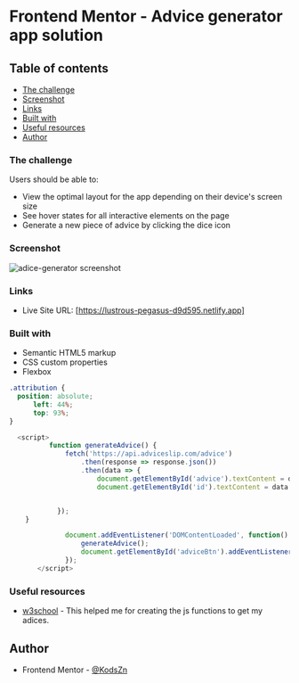 # Frontend Mentor - Advice generator app solution

## Table of contents

  - [The challenge](#the-challenge)
  - [Screenshot](#screenshot)
  - [Links](#links)
  - [Built with](#built-with)
  - [Useful resources](#useful-resources)
- [Author](#author)

### The challenge

Users should be able to:

- View the optimal layout for the app depending on their device's screen size
- See hover states for all interactive elements on the page
- Generate a new piece of advice by clicking the dice icon

### Screenshot
![adice-generator screenshot](https://github.com/KodsZn/Advice_Generator/assets/139270026/99285f2d-ced2-4e3a-bd14-e059661f1496)

### Links

- Live Site URL: [https://lustrous-pegasus-d9d595.netlify.app]

### Built with

- Semantic HTML5 markup
- CSS custom properties
- Flexbox


```css
.attribution {
  position: absolute;
      left: 44%;
      top: 93%;
}
```
```js
  <script>
          function generateAdvice() {
              fetch('https://api.adviceslip.com/advice')
                  .then(response => response.json())
                  .then(data => {
                      document.getElementById('advice').textContent = data.slip.advice;
                      document.getElementById('id').textContent = data.slip.id;


            });
    }

              document.addEventListener('DOMContentLoaded', function() {
                  generateAdvice();
                  document.getElementById('adviceBtn').addEventListener('click', generateAdvice);
              });
       </script>

```

### Useful resources

- [w3school](https://www.w3schools.com/js/js_events.asp) - This helped me for creating the js functions to get my adices.


## Author

- Frontend Mentor - [@KodsZn](https://www.frontendmentor.io/profile/KodsZn)

